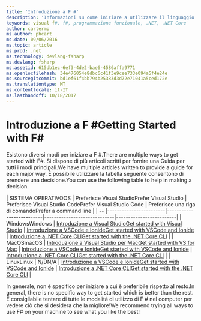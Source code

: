 ```yaml
---
title: 'Introduzione a F #'
description: 'Informazioni su come iniziare a utilizzare il linguaggio .NET di programmazione F #.'
keywords: visual f#, f#, programmazione funzionale, .NET, .NET Core
author: cartermp
ms.author: phcart
ms.date: 09/06/2016
ms.topic: article
ms.prod: .net
ms.technology: devlang-fsharp
ms.devlang: fsharp
ms.assetid: 615db1ec-6ef3-4de2-bae6-4586affa9771
ms.openlocfilehash: 34e476054e8dbc6c41f3e9cee733e094a5f4e24e
ms.sourcegitcommit: bd1ef61f4bb794b25383d3d72e71041a5ced172e
ms.translationtype: MT
ms.contentlocale: it-IT
ms.lasthandoff: 10/18/2017
---
```

# <a name="getting-started-with-f"></a><span data-ttu-id="4cb83-104">Introduzione a F #</span><span class="sxs-lookup"><span data-stu-id="4cb83-104">Getting Started with F#</span></span> #

<span data-ttu-id="4cb83-105">Esistono diversi modi per iniziare a F #.</span><span class="sxs-lookup"><span data-stu-id="4cb83-105">There are multiple ways to get started with F#.</span></span>  <span data-ttu-id="4cb83-106">Si dispone di più articoli scritti per fornire una Guida per tutti i modi principali.</span><span class="sxs-lookup"><span data-stu-id="4cb83-106">We have multiple articles written to provide a guide for each major way.</span></span>  <span data-ttu-id="4cb83-107">È possibile utilizzare la tabella seguente consentono di prendere una decisione.</span><span class="sxs-lookup"><span data-stu-id="4cb83-107">You can use the following table to help in making a decision.</span></span>

| <span data-ttu-id="4cb83-108">SISTEMA OPERATIVO</span><span class="sxs-lookup"><span data-stu-id="4cb83-108">OS</span></span> | <span data-ttu-id="4cb83-109">Preferisce Visual Studio</span><span class="sxs-lookup"><span data-stu-id="4cb83-109">Prefer Visual Studio</span></span> | <span data-ttu-id="4cb83-110">Preferisce Visual Studio Code</span><span class="sxs-lookup"><span data-stu-id="4cb83-110">Prefer Visual Studio Code</span></span> | <span data-ttu-id="4cb83-111">Preferisce una riga di comando</span><span class="sxs-lookup"><span data-stu-id="4cb83-111">Prefer a command line</span></span> |
| -- |------------------------|--------------------------|-----------------------------|-------------------------|
| <span data-ttu-id="4cb83-112">Windows</span><span class="sxs-lookup"><span data-stu-id="4cb83-112">Windows</span></span> | [<span data-ttu-id="4cb83-113">Introduzione a Visual Studio</span><span class="sxs-lookup"><span data-stu-id="4cb83-113">Get started with Visual Studio</span></span>](get-started-visual-studio.md) | [<span data-ttu-id="4cb83-114">Introduzione a VSCode e Ionide</span><span class="sxs-lookup"><span data-stu-id="4cb83-114">Get started with VSCode and Ionide</span></span>](get-started-vscode.md) | [<span data-ttu-id="4cb83-115">Introduzione a .NET Core CLI</span><span class="sxs-lookup"><span data-stu-id="4cb83-115">Get started with the .NET Core CLI</span></span>](get-started-command-line.md) |
| <span data-ttu-id="4cb83-116">MacOS</span><span class="sxs-lookup"><span data-stu-id="4cb83-116">macOS</span></span> | [<span data-ttu-id="4cb83-117">Introduzione a Visual Studio per Mac</span><span class="sxs-lookup"><span data-stu-id="4cb83-117">Get started with VS for Mac</span></span>](get-started-with-visual-studio-for-mac.md) | [<span data-ttu-id="4cb83-118">Introduzione a VSCode e Ionide</span><span class="sxs-lookup"><span data-stu-id="4cb83-118">Get started with VSCode and Ionide</span></span>](get-started-vscode.md) | [<span data-ttu-id="4cb83-119">Introduzione a .NET Core CLI</span><span class="sxs-lookup"><span data-stu-id="4cb83-119">Get started with the .NET Core CLI</span></span>](get-started-command-line.md) |
| <span data-ttu-id="4cb83-120">Linux</span><span class="sxs-lookup"><span data-stu-id="4cb83-120">Linux</span></span> | <span data-ttu-id="4cb83-121">N/D</span><span class="sxs-lookup"><span data-stu-id="4cb83-121">N/A</span></span> | [<span data-ttu-id="4cb83-122">Introduzione a VSCode e Ionide</span><span class="sxs-lookup"><span data-stu-id="4cb83-122">Get started with VSCode and Ionide</span></span>](get-started-vscode.md) | [<span data-ttu-id="4cb83-123">Introduzione a .NET Core CLI</span><span class="sxs-lookup"><span data-stu-id="4cb83-123">Get started with the .NET Core CLI</span></span>](get-started-command-line.md) |

<span data-ttu-id="4cb83-124">In generale, non è specifico per iniziare a cui è preferibile rispetto al resto.</span><span class="sxs-lookup"><span data-stu-id="4cb83-124">In general, there is no specific way to get started which is better than the rest.</span></span>  <span data-ttu-id="4cb83-125">È consigliabile tentare di tutte le modalità di utilizzo di F # nel computer per vedere ciò che si desidera che la migliore!</span><span class="sxs-lookup"><span data-stu-id="4cb83-125">We recommend trying all ways to use F# on your machine to see what you like the best!</span></span>
